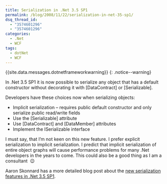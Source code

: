 ```yaml
---
title: Serialization in .Net 3.5 SP1
permalink: /blog/2008/11/22/serialization-in-net-35-sp1/
dsq_thread_id:
  - "3574601296"
  - "3574601296"
categories:
  - .Net
  - WCF
tags:
  - dotNet
  - WCF
---
```

{{site.data.messages.dotnetframeworkwarning}}
{: .notice--warning}

In .Net 3.5 SP1 it is now possible to serialize any object that has a default constructor without decorating it with [DataContract] or [Serializable].

Developers have these choices now when serializing objects:

* Implicit serialization – requires public default constructor and only serialize public read/write fields
* Use the [Serializable] attribute
* Use [DataContract] and [DataMember] attributes
* Implement the ISerializable interface

I must say, that I’m not keen on this new feature. I prefer explicit serialization to implicit serialization. I predict that implicit serialization of entire object graphs will cause performance problems for many .Net developers in the years to come. This could also be a good thing as I am a consultant  😉

Aaron Skonnard has a more detailed blog post about the [new serialization features in .Net 3.5 SP1](http://www.pluralsight.com/community/blogs/aaron/archive/2008/05/13/50934.aspx).
